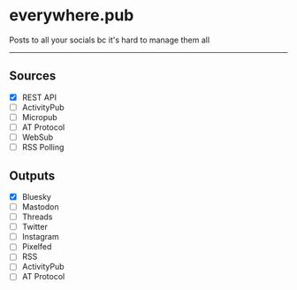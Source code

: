 # everywhere.pub
Posts to all your socials bc it's hard to manage them all

---

## Sources

- [X] REST API
- [ ] ActivityPub
- [ ] Micropub
- [ ] AT Protocol
- [ ] WebSub
- [ ] RSS Polling

## Outputs

- [X] Bluesky
- [ ] Mastodon
- [ ] Threads
- [ ] Twitter
- [ ] Instagram
- [ ] Pixelfed
- [ ] RSS
- [ ] ActivityPub
- [ ] AT Protocol
